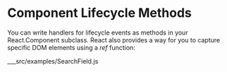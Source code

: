 # Component Lifecycle Methods

You can write handlers for lifecycle events as methods in your React.Component subclass.  React also provides a way 
for you to capture specific DOM elements using a *ref* function:
 
___src/examples/SearchField.js
